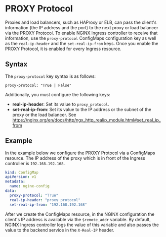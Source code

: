 # PROXY Protocol

Proxies and load balancers, such as HAProxy or ELB, can pass the client's information (the IP address and the port) to the next proxy or load balancer via the PROXY Protocol. To enable NGINX Ingress controller to receive that information, use the `proxy-protocol` ConfigMaps configuration key as well as the `real-ip-header` and the `set-real-ip-from` keys. Once you enable the PROXY Protocol, it is enabled for every Ingress resource.

## Syntax

The `proxy-protocol` key syntax is as follows:
```
proxy-protocol: "True | False"
```

Additionally, you must configure the following keys:
* **real-ip-header**: Set its value to `proxy_protocol`.
* **set-real-ip-from**: Set its value to the IP address or the subnet of the proxy or the load balancer. See https://nginx.org/en/docs/http/ngx_http_realip_module.html#set_real_ip_from

## Example

In the example below we configure the PROXY Protocol via a ConfigMaps resource. The IP address of the proxy which is in front of the Ingress controller is `192.168.192.168`.

```yaml
kind: ConfigMap
apiVersion: v1
metadata:
  name: nginx-config
data:
  proxy-protocol: "True"
  real-ip-header: "proxy_protocol"
  set-real-ip-from: "192.168.192.168"
```
After we create the ConfigMaps resource, in the NGINX configuration the client's IP address is available via the `$remote_addr` variable. By default, NGINX Ingress controller logs the value of this variable and also passes the value to the backend service in the `X-Real-IP` header.
